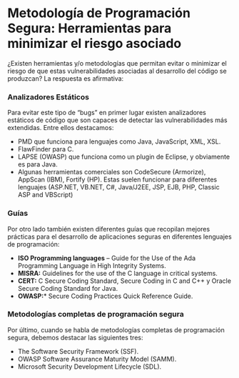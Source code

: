 # Metodología de Programación Segura: Herramientas para minimizar el riesgo asociado

¿Existen herramientas y/o metodologías que permitan evitar o minimizar el riesgo de que estas
vulnerabilidades asociadas al desarrollo del código se produzcan? La respuesta es afirmativa:

### Analizadores Estáticos

Para evitar este tipo de “bugs” en primer lugar existen analizadores estáticos de código que son capaces de detectar las vulnerabilidades más extendidas. Entre ellos destacamos:
* PMD que funciona para lenguajes como Java, JavaScript, XML, XSL.
* FlawFinder para C.
* LAPSE (OWASP) que funciona como un plugin de Eclipse, y obviamente es para Java.
* Algunas herramientas comerciales son CodeSecure (Armorize), AppScan (IBM), Fortify
(HP). Estas suelen funcionar para diferentes lenguajes (ASP.NET, VB.NET, C#, Java/J2EE,
JSP, EJB, PHP, Classic ASP and VBScript)

### Guías

Por otro lado también existen diferentes guías que recopilan mejores prácticas para el desarrollo de aplicaciones seguras en diferentes lenguajes de programación:
* **ISO Programming languages** – Guide for the Use of the Ada Programming Language in
High Integrity Systems.
* **MISRA:** Guidelines for the use of the C language in critical systems.
* **CERT:** C Secure Coding Standard, Secure Coding in C and C++ y Oracle Secure Coding
Standard for Java.
* **OWASP:*** Secure Coding Practices Quick Reference Guide.
 
### Metodologías completas de programación segura

Por último, cuando se habla de metodologías completas de programación segura, debemos
destacar las siguientes tres:
* The Software Security Framework (SSF).
* OWASP Software Assurance Maturity Model (SAMM).
* Microsoft Security Development Lifecycle (SDL).